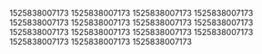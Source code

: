 1525838007173
1525838007173
1525838007173
1525838007173
1525838007173
1525838007173
1525838007173
1525838007173
1525838007173
1525838007173
1525838007173
1525838007173
1525838007173
1525838007173
1525838007173